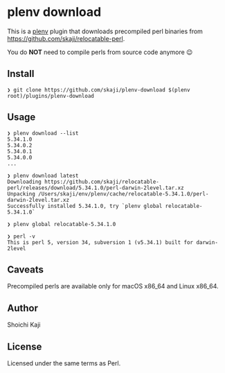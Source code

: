 # plenv download

This is a [plenv](https://github.com/tokuhirom/plenv) plugin that downloads precompiled perl binaries from https://github.com/skaji/relocatable-perl.

You do **NOT** need to compile perls from source code anymore :wink:

## Install

```console
❯ git clone https://github.com/skaji/plenv-download $(plenv root)/plugins/plenv-download
```

## Usage

```console
❯ plenv download --list
5.34.1.0
5.34.0.2
5.34.0.1
5.34.0.0
...

❯ plenv download latest
Downloading https://github.com/skaji/relocatable-perl/releases/download/5.34.1.0/perl-darwin-2level.tar.xz
Unpacking /Users/skaji/env/plenv/cache/relocatable-5.34.1.0/perl-darwin-2level.tar.xz
Successfully installed 5.34.1.0, try `plenv global relocatable-5.34.1.0`

❯ plenv global relocatable-5.34.1.0

❯ perl -v
This is perl 5, version 34, subversion 1 (v5.34.1) built for darwin-2level
```

## Caveats

Precompiled perls are available only for macOS x86_64 and Linux x86_64.

## Author

Shoichi Kaji

## License

Licensed under the same terms as Perl.
